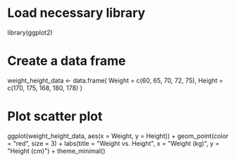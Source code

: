 # Load necessary library
library(ggplot2)
# Create a data frame
weight_height_data <- data.frame(
  Weight = c(60, 65, 70, 72, 75),
  Height = c(170, 175, 168, 180, 178)
)
# Plot scatter plot
ggplot(weight_height_data, aes(x = Weight, y = Height)) +
  geom_point(color = "red", size = 3) +
  labs(title = "Weight vs. Height",
       x = "Weight (kg)",
       y = "Height (cm)") +
  theme_minimal()

